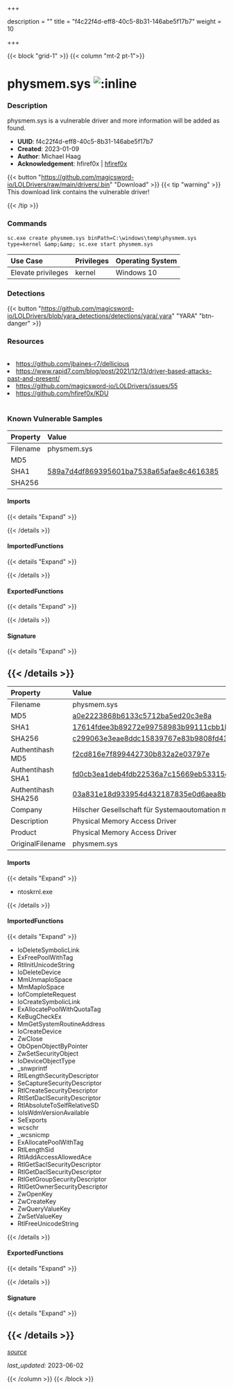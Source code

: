 +++

description = ""
title = "f4c22f4d-eff8-40c5-8b31-146abe5f17b7"
weight = 10

+++


{{< block "grid-1" >}}
{{< column "mt-2 pt-1">}}


# physmem.sys ![:inline](/images/twitter_verified.png) 


### Description

physmem.sys is a vulnerable driver and more information will be added as found.
- **UUID**: f4c22f4d-eff8-40c5-8b31-146abe5f17b7
- **Created**: 2023-01-09
- **Author**: Michael Haag
- **Acknowledgement**: hfiref0x | [hfiref0x](https://twitter.com/hfiref0x)

{{< button "https://github.com/magicsword-io/LOLDrivers/raw/main/drivers/.bin" "Download" >}}
{{< tip "warning" >}}
This download link contains the vulnerable driver!

{{< /tip >}}

### Commands

```
sc.exe create physmem.sys binPath=C:\windows\temp\physmem.sys type=kernel &amp;&amp; sc.exe start physmem.sys
```

| Use Case | Privileges | Operating System | 
|:---- | ---- | ---- |
| Elevate privileges | kernel | Windows 10 |


### Detections
{{< button "https://github.com/magicsword-io/LOLDrivers/blob/yara_detections/detections/yara/.yara" "YARA" "btn-danger" >}}
### Resources
<br>
<li><a href="https://github.com/jbaines-r7/dellicious">https://github.com/jbaines-r7/dellicious</a></li>
<li><a href="https://www.rapid7.com/blog/post/2021/12/13/driver-based-attacks-past-and-present/">https://www.rapid7.com/blog/post/2021/12/13/driver-based-attacks-past-and-present/</a></li>
<li><a href="https://github.com/magicsword-io/LOLDrivers/issues/55">https://github.com/magicsword-io/LOLDrivers/issues/55</a></li>
<li><a href="https://github.com/hfiref0x/KDU">https://github.com/hfiref0x/KDU</a></li>
<br>

### Known Vulnerable Samples

| Property           | Value |
|:-------------------|:------|
| Filename           | physmem.sys |
| MD5                | [](https://www.virustotal.com/gui/file/) |
| SHA1               | [589a7d4df869395601ba7538a65afae8c4616385](https://www.virustotal.com/gui/file/589a7d4df869395601ba7538a65afae8c4616385) |
| SHA256             | [](https://www.virustotal.com/gui/file/) |


#### Imports
{{< details "Expand" >}}

{{< /details >}}
#### ImportedFunctions
{{< details "Expand" >}}

{{< /details >}}
#### ExportedFunctions
{{< details "Expand" >}}

{{< /details >}}

#### Signature
{{< details "Expand" >}}

{{< /details >}}
-----
| Property           | Value |
|:-------------------|:------|
| Filename           | physmem.sys |
| MD5                | [a0e2223868b6133c5712ba5ed20c3e8a](https://www.virustotal.com/gui/file/a0e2223868b6133c5712ba5ed20c3e8a) |
| SHA1               | [17614fdee3b89272e99758983b99111cbb1b312c](https://www.virustotal.com/gui/file/17614fdee3b89272e99758983b99111cbb1b312c) |
| SHA256             | [c299063e3eae8ddc15839767e83b9808fd43418dc5a1af7e4f44b97ba53fbd3d](https://www.virustotal.com/gui/file/c299063e3eae8ddc15839767e83b9808fd43418dc5a1af7e4f44b97ba53fbd3d) |
| Authentihash MD5   | [f2cd816e7f899442730b832a2e03797e](https://www.virustotal.com/gui/search/authentihash%253Af2cd816e7f899442730b832a2e03797e) |
| Authentihash SHA1  | [fd0cb3ea1deb4fdb22536a7c15669eb53315e5c8](https://www.virustotal.com/gui/search/authentihash%253Afd0cb3ea1deb4fdb22536a7c15669eb53315e5c8) |
| Authentihash SHA256| [03a831e18d933954d432187835e0d6aea8bf10fd84dfbe36a23366e2b0538a11](https://www.virustotal.com/gui/search/authentihash%253A03a831e18d933954d432187835e0d6aea8bf10fd84dfbe36a23366e2b0538a11) |
| Company           | Hilscher Gesellschaft für Systemaoutomation mbH |
| Description       | Physical Memory Access Driver |
| Product           | Physical Memory Access Driver |
| OriginalFilename  | physmem.sys |


#### Imports
{{< details "Expand" >}}
* ntoskrnl.exe

{{< /details >}}
#### ImportedFunctions
{{< details "Expand" >}}
* IoDeleteSymbolicLink
* ExFreePoolWithTag
* RtlInitUnicodeString
* IoDeleteDevice
* MmUnmapIoSpace
* MmMapIoSpace
* IofCompleteRequest
* IoCreateSymbolicLink
* ExAllocatePoolWithQuotaTag
* KeBugCheckEx
* MmGetSystemRoutineAddress
* IoCreateDevice
* ZwClose
* ObOpenObjectByPointer
* ZwSetSecurityObject
* IoDeviceObjectType
* _snwprintf
* RtlLengthSecurityDescriptor
* SeCaptureSecurityDescriptor
* RtlCreateSecurityDescriptor
* RtlSetDaclSecurityDescriptor
* RtlAbsoluteToSelfRelativeSD
* IoIsWdmVersionAvailable
* SeExports
* wcschr
* _wcsnicmp
* ExAllocatePoolWithTag
* RtlLengthSid
* RtlAddAccessAllowedAce
* RtlGetSaclSecurityDescriptor
* RtlGetDaclSecurityDescriptor
* RtlGetGroupSecurityDescriptor
* RtlGetOwnerSecurityDescriptor
* ZwOpenKey
* ZwCreateKey
* ZwQueryValueKey
* ZwSetValueKey
* RtlFreeUnicodeString

{{< /details >}}
#### ExportedFunctions
{{< details "Expand" >}}

{{< /details >}}

#### Signature
{{< details "Expand" >}}

{{< /details >}}
-----



[*source*](https://github.com/magicsword-io/LOLDrivers/tree/main/yaml/f4c22f4d-eff8-40c5-8b31-146abe5f17b7.yaml)

*last_updated:* 2023-06-02








{{< /column >}}
{{< /block >}}
